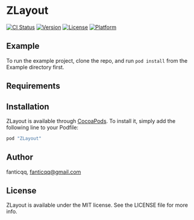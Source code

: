 # ZLayout

[![CI Status](http://img.shields.io/travis/fanticqq/ZLayout.svg?style=flat)](https://travis-ci.org/fanticqq/ZLayout)
[![Version](https://img.shields.io/cocoapods/v/ZLayout.svg?style=flat)](http://cocoapods.org/pods/ZLayout)
[![License](https://img.shields.io/cocoapods/l/ZLayout.svg?style=flat)](http://cocoapods.org/pods/ZLayout)
[![Platform](https://img.shields.io/cocoapods/p/ZLayout.svg?style=flat)](http://cocoapods.org/pods/ZLayout)

## Example

To run the example project, clone the repo, and run `pod install` from the Example directory first.

## Requirements

## Installation

ZLayout is available through [CocoaPods](http://cocoapods.org). To install
it, simply add the following line to your Podfile:

```ruby
pod "ZLayout"
```

## Author

fanticqq, fanticqq@gmail.com

## License

ZLayout is available under the MIT license. See the LICENSE file for more info.
